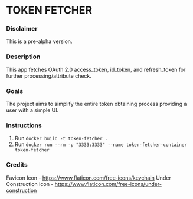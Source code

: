 # TOKEN FETCHER

### Disclaimer
This is a pre-alpha version.

### Description
This app fetches OAuth 2.0 access_token, id_token, and refresh_token for further processing/attribute check.

### Goals
The project aims to simplify the entire token obtaining process providing a user with a simple UI.

### Instructions
1. Run `docker build -t token-fetcher .`
2. Run `docker run --rm -p "3333:3333" --name token-fetcher-container token-fetcher`

### Credits
Favicon Icon - https://www.flaticon.com/free-icons/keychain
Under Construction Icon - https://www.flaticon.com/free-icons/under-construction